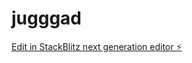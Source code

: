 # jugggad

[Edit in StackBlitz next generation editor ⚡️](https://stackblitz.com/~/github.com/9erson/jugggad)